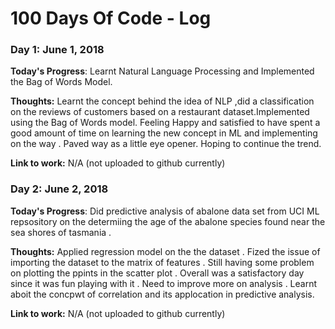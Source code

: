 # 100 Days Of Code - Log

### Day 1: June 1, 2018

**Today's Progress**: Learnt Natural Language Processing and Implemented the Bag of Words Model.

**Thoughts:** Learnt the concept behind the idea of NLP ,did a classification on the reviews of customers based on a restaurant dataset.Implemented using the Bag of Words model. Feeling Happy and satisfied to have spent a good amount of time on learning the new concept in ML and implementing on the way . Paved way as a little eye opener. Hoping to continue the trend. 

**Link to work:** N/A (not uploaded to github currently)

### Day 2: June 2, 2018

**Today's Progress**: Did predictive analysis of abalone data set from UCI ML repsository on the determiing the age of the abalone species found near the sea shores of tasmania .

**Thoughts:** Applied regression model on the the dataset . Fized the issue of importing the dataset to the matrix of features . Still having some problem on plotting the ppints in the scatter plot . Overall was a satisfactory day since it was fun playing with it . Need to improve more on analysis . Learnt aboit the concpwt of correlation and its applocation in predictive analysis.

**Link to work:** N/A (not uploaded to github currently)

